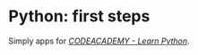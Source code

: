 # Python: first steps

Simply apps for 
[*CODEACADEMY - Learn Python*](https://www.codecademy.com/learn/learn-python).
